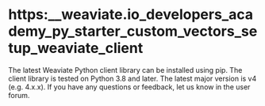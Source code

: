 # https:\_\_weaviate.io_developers_academy_py_starter_custom_vectors_setup_weaviate_client

The latest Weaviate Python client library can be installed using pip. The client library is tested on Python 3.8 and later. The latest major version is v4 (e.g. 4.x.x). If you have any questions or feedback, let us know in the user forum.

